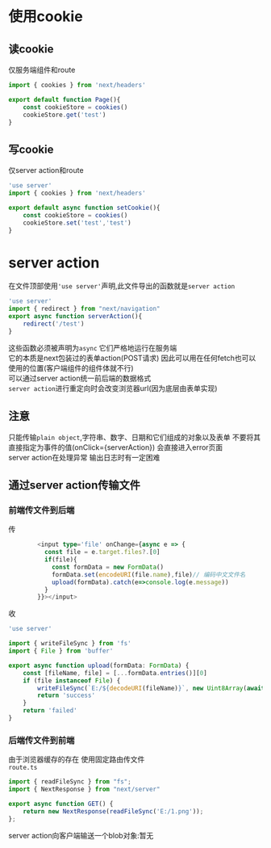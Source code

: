 # 使用cookie
## 读cookie
仅服务端组件和route
```ts
import { cookies } from 'next/headers'

export default function Page(){
    const cookieStore = cookies()
    cookieStore.get('test')
}
```
## 写cookie
仅server action和route
```ts
'use server'
import { cookies } from 'next/headers'

export default async function setCookie(){
    const cookieStore = cookies()
    cookieStore.set('test','test')
}
```
# server action
在文件顶部使用`'use server'`声明,此文件导出的函数就是`server action`  
```ts
'use server'
import { redirect } from "next/navigation"
export async function serverAction(){
    redirect('/test')
}
```
这些函数必须被声明为`async` 它们严格地运行在服务端  
它的本质是next包装过的表单action(POST请求) 因此可以用在任何fetch也可以使用的位置(客户端组件的组件体就不行)  
可以通过server action统一前后端的数据格式  
`server action`进行重定向时会改变浏览器url(因为底层由表单实现)   
## 注意
只能传输`plain object`,字符串、数字、日期和它们组成的对象以及表单 
不要将其直接指定为事件的值(onClick={serverAction}) 会直接进入error页面  
server action在处理异常 输出日志时有一定困难  
## 通过server action传输文件
### 前端传文件到后端
传
```ts
        <input type='file' onChange={async e => {
          const file = e.target.files?.[0]
          if(file){
            const formData = new FormData()
            formData.set(encodeURI(file.name),file)// 编码中文文件名
            upload(formData).catch(e=>console.log(e.message))
          }
        }}></input>
```
收
```ts
'use server'

import { writeFileSync } from 'fs'
import { File } from 'buffer'

export async function upload(formData: FormData) {
    const [fileName, file] = [...formData.entries()][0]
    if (file instanceof File) {
        writeFileSync(`E:/${decodeURI(fileName)}`, new Uint8Array(await file.arrayBuffer()))
        return 'success'
    }
    return 'failed'
}
```
### 后端传文件到前端
由于浏览器缓存的存在 使用固定路由传文件  
`route.ts`
```ts
import { readFileSync } from "fs";
import { NextResponse } from "next/server"

export async function GET() {
    return new NextResponse(readFileSync('E:/1.png'));
};
```
server action向客户端输送一个blob对象:暂无